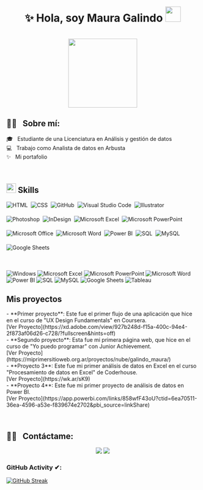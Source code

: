 

<h1 align="center"><b>✨ Hola, soy Maura Galindo </b><img src="https://user-images.githubusercontent.com/5679180/79618120-0daffb80-80be-11ea-819e-d2b0fa904d07.gif" width="40px"></h1>


<br clear="both">

<div align="center">
  <img height="180" src="https://media.giphy.com/media/9LwSYQz5jGpOyYr163/giphy.gif"  />
</div>


<h2>🤝🏻 &nbsp; Sobre mí:</h2>
<p align="left">
  🎓 &nbsp; Estudiante de una Licenciatura en Análisis y gestión de datos <br>
  💻 &nbsp; Trabajo como Analista de datos en Arbusta <br>
  ✨ &nbsp; Mi portafolio
</p>

<br clear="both"/>

## <img src="https://media2.giphy.com/media/QssGEmpkyEOhBCb7e1/giphy.gif?cid=ecf05e47a0n3gi1bfqntqmob8g9aid1oyj2wr3ds3mg700bl&rid=giphy.gif" width="25"><b> Skills</b>

<p align="left" style="margin-bottom: 20px;">
  <img src="https://img.shields.io/badge/-HTML-05122A?style=flat&logo=HTML5" alt="HTML">&nbsp;
  <img src="https://img.shields.io/badge/-CSS-05122A?style=flat&logo=CSS3&logoColor=1572B6" alt="CSS">&nbsp;
  <img src="https://img.shields.io/badge/-GitHub-05122A?style=flat&logo=github" alt="GitHub">&nbsp;
  <img src="https://img.shields.io/badge/-Visual%20Studio%20Code-05122A?style=flat&logo=visual-studio-code&logoColor=007ACC" alt="Visual Studio Code">&nbsp;
  <img src="https://img.shields.io/badge/-Illustrator-05122A?style=flat&logo=adobe-illustrator" alt="Illustrator">&nbsp;
</p>

<p align="left" style="margin-bottom: 20px;">
  <img src="https://img.shields.io/badge/-Photoshop-05122A?style=flat&logo=adobe-photoshop" alt="Photoshop">&nbsp;
  <img src="https://img.shields.io/badge/-InDesign-05122A?style=flat&logo=adobe-indesign" alt="InDesign">&nbsp;
  <img src="https://img.shields.io/badge/Microsoft_Excel-217346?style=for-the-badge&logo=microsoft-excel&logoColor=white" alt="Microsoft Excel">&nbsp;
  <img src="https://img.shields.io/badge/Microsoft_PowerPoint-B7472A?style=for-the-badge&logo=microsoft-powerpoint&logoColor=white" alt="Microsoft PowerPoint">&nbsp;
</p>
<p align="left" style="margin-bottom: 20px;">
  <img src="https://img.shields.io/badge/Microsoft_Office-D83B01?style=for-the-badge&logo=microsoft-office&logoColor=white" alt="Microsoft Office">&nbsp;
  <img src="https://img.shields.io/badge/Microsoft_Word-2B579A?style=for-the-badge&logo=microsoft-word&logoColor=white" alt="Microsoft Word">&nbsp;
  <img src="https://img.shields.io/badge/Power_BI-F2C811?style=for-the-badge&logo=power-bi&logoColor=white" alt="Power BI">&nbsp;
  <img src="https://img.shields.io/badge/SQL-4479A1?style=for-the-badge&logo=sql&logoColor=white" alt="SQL">&nbsp;
  <img src="https://img.shields.io/badge/MySQL-4479A1?style=for-the-badge&logo=mysql&logoColor=white" alt="MySQL">&nbsp;
</p>
<p align="left" style="margin-bottom: 20px;">
  <img src="https://img.shields.io/badge/Google_Sheets-34A853?style=for-the-badge&logo=google-sheets&logoColor=white" alt="Google Sheets">&nbsp;
</p>

<br clear="both"/>



![Windows](https://img.shields.io/badge/-Windows-0078D4?style=flat&logo=windows&logoColor=white)
![Microsoft Excel](https://img.shields.io/badge/-Microsoft%20Excel-217346?style=flat&logo=microsoft-excel&logoColor=white)
![Microsoft PowerPoint](https://img.shields.io/badge/-Microsoft%20PowerPoint-D83B01?style=flat&logo=microsoft-powerpoint&logoColor=white)
![Microsoft Word](https://img.shields.io/badge/-Microsoft%20Word-2B5797?style=flat&logo=microsoft-word&logoColor=white)
![Power BI](https://img.shields.io/badge/-Power%20BI-F2C811?style=flat&logo=power-bi&logoColor=white)
![SQL](https://img.shields.io/badge/-SQL-4479A1?style=flat&logo=microsoft-sql-server&logoColor=white)
![MySQL](https://img.shields.io/badge/-MySQL-4479A1?style=flat&logo=mysql&logoColor=white)
![Google Sheets](https://img.shields.io/badge/-Google%20Sheets-0F9D58?style=flat&logo=google-sheets&logoColor=white)
![Tableau](https://img.shields.io/badge/-Tableau-E97627?style=flat&logo=tableau&logoColor=white)




<h2>Mis proyectos</h2>

<p align="left">
  - **Primer proyecto**: Este fue el primer flujo de una aplicación que hice en el curso de "UX Design Fundamentals" en Coursera. <br>
  [Ver Proyecto](https://xd.adobe.com/view/927b248d-f15a-400c-94e4-2f873af06d26-c728/?fullscreen&hints=off) <br>
  - **Segundo proyecto**: Esta fue mi primera página web, que hice en el curso de "Yo puedo programar" con Junior Achievement. <br>
  [Ver Proyecto](https://miprimersitioweb.org.ar/proyectos/nube/galindo_maura/) <br>
  - **Proyecto 3**: Este fue mi primer análisis de datos en Excel en el curso "Procesamiento de datos en Excel" de Coderhouse. <br>
  [Ver Proyecto](https://wk.ar/sK9) <br>
  - **Proyecto 4**: Este fue mi primer proyecto de análisis de datos en Power BI. <br>
  [Ver Proyecto](https://app.powerbi.com/links/858wfF43oU?ctid=6ea70511-36ea-4596-a53e-f839674e2702&pbi_source=linkShare) <br>
</p>

<br clear="both"/>

<h2>🤝🏻 &nbsp; Contáctame:</h2>

<p align="center">
  <a href="https://www.linkedin.com/in/maura-galindo/"><img src="https://img.shields.io/badge/-LinkedIn-0077B5?style=flat&logo=LinkedIn&logoColor=white"/></a>
  <a href="mailto:mauralizeth1699@gmail.com"><img src="https://img.shields.io/badge/-Gmail-D14836?style=flat&logo=Gmail&logoColor=white"/></a>
</p>




### GitHub Activity ✔:



[![GitHub Streak](https://github-readme-streak-stats.herokuapp.com?user=Mauragalindo16&theme=aura-dark&hide_border=false&locale=es&date_format=j%2Fn%5B%2FY%5D&card_width=491)](https://git.io/streak-stats)

<br/>
<br/>
<br/>

























